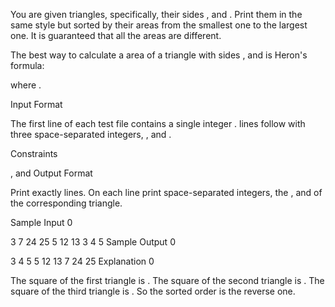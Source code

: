 You are given  triangles, specifically, their sides ,  and . Print them in the same style but sorted by their areas from the smallest one to the largest one. It is guaranteed that all the areas are different.

The best way to calculate a area of a triangle with sides ,  and  is Heron's formula:

 where .

Input Format

The first line of each test file contains a single integer .  lines follow with three space-separated integers, ,  and .

Constraints

, and 
Output Format

Print exactly  lines. On each line print  space-separated integers, the ,  and  of the corresponding triangle.

Sample Input 0

3
7 24 25
5 12 13
3 4 5
Sample Output 0

3 4 5
5 12 13
7 24 25
Explanation 0

The square of the first triangle is . The square of the second triangle is . The square of the third triangle is . So the sorted order is the reverse one.